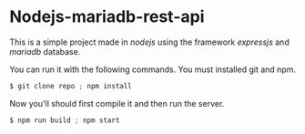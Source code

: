 # Nodejs-mariadb-rest-api

This is a simple project made in *nodejs* using the framework *expressjs* and *mariadb* database.

You can run it with the following commands. You must installed git and npm.

```C 
$ git clone repo ; npm install
```

Now you'll should first compile it and then run the server.
```C
$ npm run build ; npm start
```
